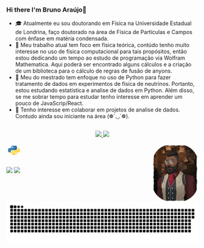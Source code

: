 ### Hi there I'm Bruno Araújo👋

- 🎓 Atualmente eu sou doutorando em Física na Universidade Estadual de Londrina, faço doutorado na área de Física de Partículas e Campos com ênfase em matéria condensada.
- 🌱 Meu trabalho atual tem foco em física teórica, contúdo tenho muito interesse no uso de física computacional para tais propósitos, então estou dedicando um tempo ao estudo de programação via Wolfram Mathematica. Aqui poderá ser encontrado alguns cálculos e a criação de um biblioteca para o cálculo de regras de fusão de anyons.
- 🌱 Meu do mestrado tem enfoque no uso de Python para fazer tratamento de dados em experimentos de física de neutrinos. Portanto, estou estudando estatística e analise de dados em Python. Além disso, se me sobrar tempo para estudar tenho interesse em aprender um pouco de JavaScrip/React.
- 👯 Tenho interesse em colaborar em projetos de analise de dados. Contudo ainda sou iniciante na área (❁´◡`❁).  

##



<div align="center">
  <a href="https://github.com/Brunoaraujofis">
  <img height="180em" src="https://github-readme-stats.vercel.app/api?username=Brunoaraujofis&show_icons=true&theme=dark&include_all_commits=true&count_private=true"/>
  <img height="180em" src="https://github-readme-stats.vercel.app/api/top-langs/?username=Brunoaraujofis&layout=compact&langs_count=7&theme=dark"/>
</div>
<div style="display: inline_block"><br>
  <img align="center" alt="Rafa-Python" height="30" width="40" src="https://raw.githubusercontent.com/devicons/devicon/master/icons/python/python-original.svg">
  <img align="right" alt="Rafa-pic" height="150" style="border-radius:50px;" src="https://github.com/Brunoaraujofis/Brunoaraujofis/blob/main/screenshots/image.jpg">
</div>
  
  ##
 
<div> 
 <a href="https://discord.gg/T87q4gPM" target="_blank"><img src="https://img.shields.io/badge/Discord-7289DA?style=for-the-badge&logo=discord&logoColor=white" target="_blank"></a> 
  <a href = "mailto:brunoaraujo.fis@uel.com"><img src="https://img.shields.io/badge/-Gmail-%23333?style=for-the-badge&logo=gmail&logoColor=white" target="_blank"></a>
 
  ![Snake animation](https://github.com/Brunoaraujofis/Brunoaraujofis/blob/output/github-contribution-grid-snake.svg)
 
</div>

